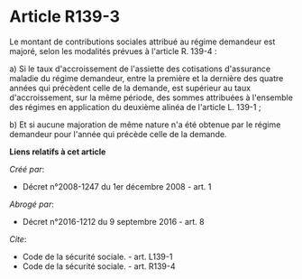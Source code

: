 # Article R139-3

Le montant de contributions sociales attribué au régime demandeur est majoré, selon les modalités prévues à l'article R.
139-4 : 

a) Si le taux d'accroissement de l'assiette des cotisations d'assurance maladie du régime demandeur, entre la première et la
dernière des quatre années qui précèdent celle de la demande, est supérieur au taux d'accroissement, sur la même période, des
sommes attribuées à l'ensemble des régimes en application du deuxième alinéa de l'article L. 139-1 ; 

b) Et si aucune majoration de même nature n'a été obtenue par le régime demandeur pour l'année qui précède celle de la
demande.

**Liens relatifs à cet article**

_Créé par_:

  - Décret n°2008-1247 du 1er décembre 2008 - art. 1

_Abrogé par_:

  - Décret n°2016-1212 du 9 septembre 2016 - art. 8

_Cite_:

  - Code de la sécurité sociale. - art. L139-1
  - Code de la sécurité sociale. - art. R139-4

